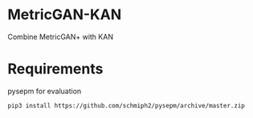 # MetricGAN-KAN
Combine MetricGAN+ with KAN
# Requirements
pysepm for evaluation
```
pip3 install https://github.com/schmiph2/pysepm/archive/master.zip
```
